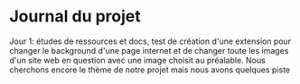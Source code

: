 # Journal du projet
Jour 1: études de ressources et docs, test de création d'une extension pour changer le background d'une page internet et de changer toute les images d'un site web en question avec une image choisit au préalable. Nous cherchons encore le thème de notre projet mais nous avons quelques piste 
